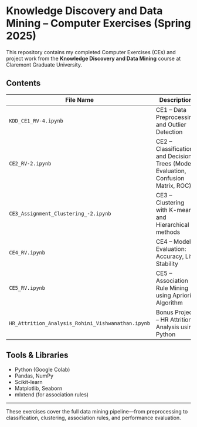 # Knowledge Discovery and Data Mining – Computer Exercises (Spring 2025)

This repository contains my completed Computer Exercises (CEs) and project work from the **Knowledge Discovery and Data Mining** course at Claremont Graduate University.

## Contents

| File Name | Description |
|-----------|-------------|
| `KDD_CE1_RV-4.ipynb` | CE1 – Data Preprocessing and Outlier Detection |
| `CE2_RV-2.ipynb` | CE2 – Classification and Decision Trees (Model Evaluation, Confusion Matrix, ROC) |
| `CE3_Assignment_Clustering_-2.ipynb` | CE3 – Clustering with K-means and Hierarchical methods |
| `CE4_RV.ipynb` | CE4 – Model Evaluation: Accuracy, Lift, Stability |
| `CE5_RV.ipynb` | CE5 – Association Rule Mining using Apriori Algorithm |
| `HR_Attrition_Analysis_Rohini_Vishwanathan.ipynb` | Bonus Project – HR Attrition Analysis using Python |

## Tools & Libraries
- Python (Google Colab)
- Pandas, NumPy
- Scikit-learn
- Matplotlib, Seaborn
- mlxtend (for association rules)

---

These exercises cover the full data mining pipeline—from preprocessing to classification, clustering, association rules, and performance evaluation.

